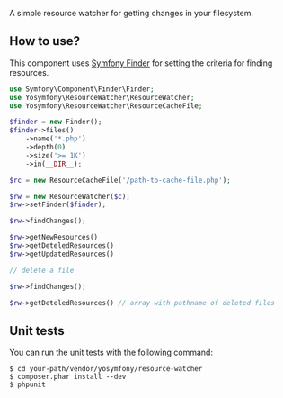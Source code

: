 A simple resource watcher for getting changes in your filesystem.

## How to use?

This component uses [Symfony Finder](http://symfony.com/doc/current/components/finder.html) 
for setting the criteria for finding resources.

```php
use Symfony\Component\Finder\Finder;
use Yosymfony\ResourceWatcher\ResourceWatcher;
use Yosymfony\ResourceWatcher\ResourceCacheFile;

$finder = new Finder();
$finder->files()
    ->name('*.php')
    ->depth(0)
    ->size('>= 1K')
    ->in(__DIR__);

$rc = new ResourceCacheFile('/path-to-cache-file.php');

$rw = new ResourceWatcher($c);
$rw->setFinder($finder);

$rw->findChanges();

$rw->getNewResources()
$rw->getDeteledResources()
$rw->getUpdatedResources()

// delete a file

$rw->findChanges();

$rw->getDeteledResources() // array with pathname of deleted files
```

## Unit tests

You can run the unit tests with the following command:

    $ cd your-path/vendor/yosymfony/resource-watcher
    $ composer.phar install --dev
    $ phpunit

